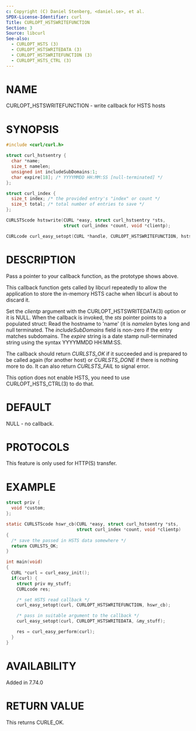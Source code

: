 ```yaml
---
c: Copyright (C) Daniel Stenberg, <daniel.se>, et al.
SPDX-License-Identifier: curl
Title: CURLOPT_HSTSWRITEFUNCTION
Section: 3
Source: libcurl
See-also:
  - CURLOPT_HSTS (3)
  - CURLOPT_HSTSWRITEDATA (3)
  - CURLOPT_HSTSWRITEFUNCTION (3)
  - CURLOPT_HSTS_CTRL (3)
---
```


# NAME

CURLOPT_HSTSWRITEFUNCTION - write callback for HSTS hosts

# SYNOPSIS

~~~c
#include <curl/curl.h>

struct curl_hstsentry {
  char *name;
  size_t namelen;
  unsigned int includeSubDomains:1;
  char expire[18]; /* YYYYMMDD HH:MM:SS [null-terminated] */
};

struct curl_index {
  size_t index; /* the provided entry's "index" or count */
  size_t total; /* total number of entries to save */
};

CURLSTScode hstswrite(CURL *easy, struct curl_hstsentry *sts,
                      struct curl_index *count, void *clientp);

CURLcode curl_easy_setopt(CURL *handle, CURLOPT_HSTSWRITEFUNCTION, hstswrite);
~~~

# DESCRIPTION

Pass a pointer to your callback function, as the prototype shows above.

This callback function gets called by libcurl repeatedly to allow the
application to store the in-memory HSTS cache when libcurl is about to discard
it.

Set the *clientp* argument with the CURLOPT_HSTSWRITEDATA(3) option
or it is NULL.
When the callback is invoked, the *sts* pointer points to a populated
struct: Read the hostname to 'name' (it is *namelen* bytes long and null
terminated. The *includeSubDomains* field is non-zero if the entry matches
subdomains. The *expire* string is a date stamp null-terminated string
using the syntax YYYYMMDD HH:MM:SS.

The callback should return *CURLSTS_OK* if it succeeded and is prepared to
be called again (for another host) or *CURLSTS_DONE* if there is nothing
more to do. It can also return *CURLSTS_FAIL* to signal error.

This option does not enable HSTS, you need to use CURLOPT_HSTS_CTRL(3) to
do that.

# DEFAULT

NULL - no callback.

# PROTOCOLS

This feature is only used for HTTP(S) transfer.

# EXAMPLE

~~~c
struct priv {
  void *custom;
};

static CURLSTScode hswr_cb(CURL *easy, struct curl_hstsentry *sts,
                           struct curl_index *count, void *clientp)
{
  /* save the passed in HSTS data somewhere */
  return CURLSTS_OK;
}

int main(void)
{
  CURL *curl = curl_easy_init();
  if(curl) {
    struct priv my_stuff;
    CURLcode res;

    /* set HSTS read callback */
    curl_easy_setopt(curl, CURLOPT_HSTSWRITEFUNCTION, hswr_cb);

    /* pass in suitable argument to the callback */
    curl_easy_setopt(curl, CURLOPT_HSTSWRITEDATA, &my_stuff);

    res = curl_easy_perform(curl);
  }
}
~~~

# AVAILABILITY

Added in 7.74.0

# RETURN VALUE

This returns CURLE_OK.
